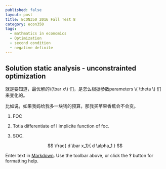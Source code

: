 ```yaml
---
published: false
layout: post
title: ECON350 2016 Fall Test 8
category: econ350
tags:
  - mathmatics in economics
  - Optimization
  - second condition
  - negative definite
---
```




## Solution static analysis - unconstrainted optimization

就是要知道，最优解的\\(\bar x\\) 们，是怎么根据参数parameters \\( \theta \\) 们来变化的。

比如说，如果我妈给我多一块钱的预算，那我买苹果香蕉会不会变。

 1. FOC 
 
 2. Totla differentiate of I implicite function of foc.
 
 3. SOC.
 
 $$
  \frac{ d \bar x_1}{ d \alpha_1  } 
 $$
 
 

Enter text in [Markdown](http://daringfireball.net/projects/markdown/). Use the toolbar above, or click the **?** button for formatting help.
